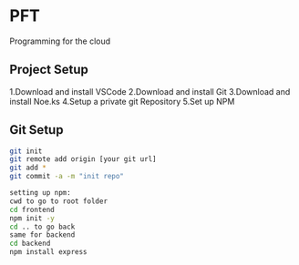 # PFT
Programming for the cloud

## Project Setup

1.Download and install VSCode
2.Download and install Git
3.Download and install Noe.ks
4.Setup a private git Repository
5.Set up NPM

## Git Setup

```bash
git init
git remote add origin [your git url]
git add *
git commit -a -m "init repo"

setting up npm:
cwd to go to root folder
cd frontend
npm init -y
cd .. to go back
same for backend
cd backend
npm install express